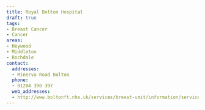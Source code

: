 ```yaml
---
title: Royal Bolton Hospital
draft: true
tags:
- Breast Cancer
- Cancer
areas:
- Heywood
- Middleton
- Rochdale
contact:
  addresses:
  - Minerva Road Bolton
  phone:
  - 01204 390 397
  web_addresses:
  - http://www.boltonft.nhs.uk/services/breast-unit/information/services-offered/breast-screening/
---
```


